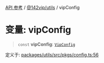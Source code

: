 [API 参考](../wiki/Home) / [@142vip/utils](../wiki/@142vip.utils) / vipConfig

# 变量: vipConfig

> `const` **vipConfig**: [`VipConfig`](../wiki/@142vip.utils.%E7%B1%BB.VipConfig)

定义于: [packages/utils/src/pkgs/config.ts:56](https://github.com/142vip/core-x/blob/567cadf3a9f5104aada595325cfb94d08a88f92f/packages/utils/src/pkgs/config.ts#L56)
